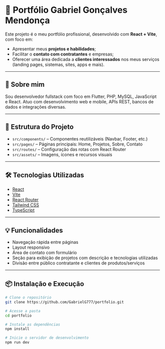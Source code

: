 # 🚀 Portfólio Gabriel Gonçalves Mendonça

Este projeto é o meu portfólio profissional, desenvolvido com **React + Vite**, com foco em:

- Apresentar meus **projetos e habilidades**;
- Facilitar o **contato com contratantes** e empresas;
- Oferecer uma área dedicada a **clientes interessados** nos meus serviços (landing pages, sistemas, sites, apps e mais).

---

## 🧑 Sobre mim

Sou desenvolvedor fullstack com foco em Flutter, PHP, MySQL, JavaScript e React. Atuo com desenvolvimento web e mobile, APIs REST, bancos de dados e integrações diversas.

---

## 📂 Estrutura do Projeto

- `src/components/` – Componentes reutilizáveis (Navbar, Footer, etc.)
- `src/pages/` – Páginas principais: Home, Projetos, Sobre, Contato
- `src/routes/` – Configuração das rotas com React Router
- `src/assets/` – Imagens, ícones e recursos visuais

---

## 🛠️ Tecnologias Utilizadas

- [React](https://reactjs.org/)
- [Vite](https://vitejs.dev/)
- [React Router](https://reactrouter.com/)
- [Tailwind CSS](https://tailwindcss.com/) 
- [TypeScript](https://www.typescriptlang.org/) 

---

## 💡 Funcionalidades

- Navegação rápida entre páginas
- Layout responsivo
- Área de contato com formulário
- Seção para exibição de projetos com descrição e tecnologias utilizadas
- Divisão entre público contratante e clientes de produtos/serviços

---

## 📦 Instalação e Execução

```bash
# Clone o repositório
git clone https://github.com/GabrielG777/portfolio.git

# Acesse a pasta
cd portfolio

# Instale as dependências
npm install

# Inicie o servidor de desenvolvimento
npm run dev

